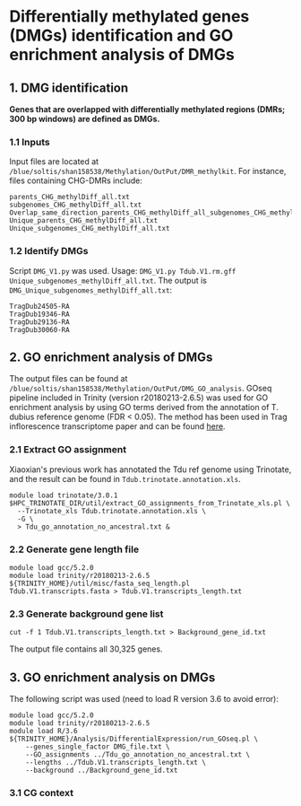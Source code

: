 # Differentially methylated genes (DMGs) identification and GO enrichment analysis of DMGs
## 1. DMG identification
**Genes that are overlapped with differentially methylated regions (DMRs; 300 bp windows) are defined as DMGs.**
### 1.1 Inputs
Input files are located at `/blue/soltis/shan158538/Methylation/OutPut/DMR_methylkit`. For instance, files containing CHG-DMRs include:
```
parents_CHG_methylDiff_all.txt
subgenomes_CHG_methylDiff_all.txt
Overlap_same_direction_parents_CHG_methylDiff_all_subgenomes_CHG_methylDiff_all.txt
Unique_parents_CHG_methylDiff_all.txt
Unique_subgenomes_CHG_methylDiff_all.txt
```
### 1.2 Identify DMGs
Script `DMG_V1.py` was used. Usage: `DMG_V1.py Tdub.V1.rm.gff Unique_subgenomes_methylDiff_all.txt`. The output is `DMG_Unique_subgenomes_methylDiff_all.txt`:
```
TragDub24505-RA
TragDub19346-RA
TragDub29136-RA
TragDub30060-RA
```
## 2. GO enrichment analysis of DMGs
The output files can be found at `/blue/soltis/shan158538/Methylation/OutPut/DMG_GO_analysis`. GOseq pipeline included in Trinity (version r20180213-2.6.5) was used for GO enrichment analysis by using GO terms derived from the annotation of T. dubius reference genome (FDR < 0.05). The method has been used in Trag inflorescence transcriptome paper and can be found [here](https://github.com/GatorShan/Tragopogon-Inflorescence-RNA-seq-Analysis/tree/master/Annotation/GO_enrichment#gene-ontology-enrichment-analysis).
### 2.1 Extract GO assignment
Xiaoxian's previous work has annotated the Tdu ref genome using Trinotate, and the result can be found in `Tdub.trinotate.annotation.xls`.
```
module load trinotate/3.0.1
$HPC_TRINOTATE_DIR/util/extract_GO_assignments_from_Trinotate_xls.pl \
  --Trinotate_xls Tdub.trinotate.annotation.xls \
  -G \
  > Tdu_go_annotation_no_ancestral.txt &
```
### 2.2 Generate gene length file
```
module load gcc/5.2.0
module load trinity/r20180213-2.6.5
${TRINITY_HOME}/util/misc/fasta_seq_length.pl Tdub.V1.transcripts.fasta > Tdub.V1.transcripts_length.txt
```
### 2.3 Generate background gene list
```
cut -f 1 Tdub.V1.transcripts_length.txt > Background_gene_id.txt
```
The output file contains all 30,325 genes.
## 3. GO enrichment analysis on DMGs
The following script was used (need to load R version 3.6 to avoid error):
```
module load gcc/5.2.0
module load trinity/r20180213-2.6.5
module load R/3.6
${TRINITY_HOME}/Analysis/DifferentialExpression/run_GOseq.pl \
    --genes_single_factor DMG_file.txt \
    --GO_assignments ../Tdu_go_annotation_no_ancestral.txt \
    --lengths ../Tdub.V1.transcripts_length.txt \
    --background ../Background_gene_id.txt
```
### 3.1 CG context
